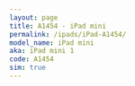```yaml
---
layout: page
title: A1454 - iPad mini
permalink: /ipads/iPad-A1454/
model_name: iPad mini
aka: iPad mini 1
code: A1454
sim: true
---
```

